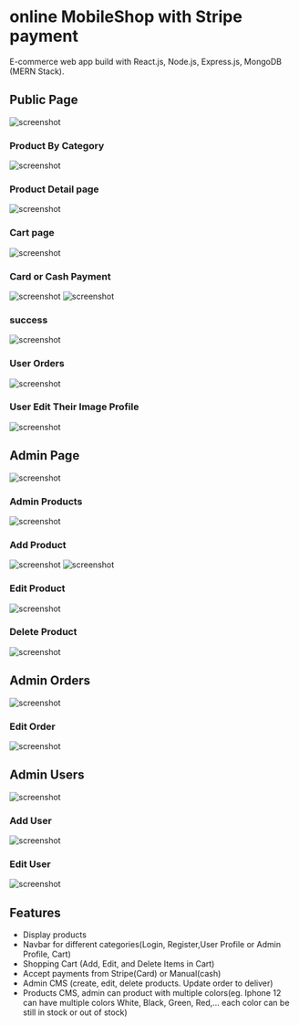 # online MobileShop with Stripe payment

E-commerce web app build with React.js, Node.js, Express.js, MongoDB (MERN Stack).

## Public Page

![screenshot](/image/homepage.png)

### Product By Category

![screenshot](/image/productByCategory.png)

### Product Detail page

![screenshot](/image/productDetail.png)

### Cart page

![screenshot](/image/userCart.png)

### Card or Cash Payment

![screenshot](/image/cardPayment.png)
![screenshot](/image/cashPayment.png)

### success

![screenshot](/image/userCheckoutSuccess.png)

### User Orders

![screenshot](/image/userOrders.png)

### User Edit Their Image Profile

![screenshot](/image/userEditImageProfile.png)

## Admin Page

![screenshot](/image/adminHome.png)

### Admin Products

![screenshot](/image/adminTotalProduct.png)

### Add Product

![screenshot](/image/adminAddNewProduct.png)
![screenshot](/image/adminAddNewProduct2.png)

### Edit Product

![screenshot](/image/adminEditProduct.png)

### Delete Product

![screenshot](/image/adminDeleteProduct.png)

## Admin Orders

![screenshot](/image/adminTotalOrder.png)

### Edit Order

![screenshot](/image/adminEditOrder.png)

## Admin Users

![screenshot](/image/adminTotalUser.png)

### Add User

![screenshot](/image/adminAddNewUser.png)

### Edit User

![screenshot](/image/adminEditUser.png)

## Features
- Display products
- Navbar for different categories(Login, Register,User Profile or Admin Profile, Cart)
- Shopping Cart (Add, Edit, and Delete Items in Cart)
- Accept payments from Stripe(Card) or Manual(cash)
- Admin CMS (create, edit, delete products. Update order to deliver)
- Products CMS, admin can product with multiple colors(eg. Iphone 12 can have multiple colors White, Black, Green, Red,... each color can be still in stock or out of stock)
